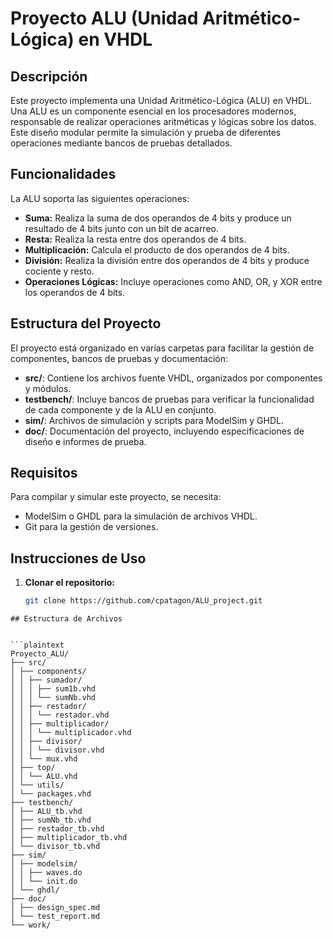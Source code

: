 # Proyecto ALU (Unidad Aritmético-Lógica) en VHDL

## Descripción

Este proyecto implementa una Unidad Aritmético-Lógica (ALU) en VHDL. Una ALU es un componente esencial en los procesadores modernos, responsable de realizar operaciones aritméticas y lógicas sobre los datos. Este diseño modular permite la simulación y prueba de diferentes operaciones mediante bancos de pruebas detallados.

## Funcionalidades

La ALU soporta las siguientes operaciones:

- **Suma:** Realiza la suma de dos operandos de 4 bits y produce un resultado de 4 bits junto con un bit de acarreo.
- **Resta:** Realiza la resta entre dos operandos de 4 bits.
- **Multiplicación:** Calcula el producto de dos operandos de 4 bits.
- **División:** Realiza la división entre dos operandos de 4 bits y produce cociente y resto.
- **Operaciones Lógicas:** Incluye operaciones como AND, OR, y XOR entre los operandos de 4 bits.

## Estructura del Proyecto

El proyecto está organizado en varias carpetas para facilitar la gestión de componentes, bancos de pruebas y documentación:

- **src/**: Contiene los archivos fuente VHDL, organizados por componentes y módulos.
- **testbench/**: Incluye bancos de pruebas para verificar la funcionalidad de cada componente y de la ALU en conjunto.
- **sim/**: Archivos de simulación y scripts para ModelSim y GHDL.
- **doc/**: Documentación del proyecto, incluyendo especificaciones de diseño e informes de prueba.

## Requisitos

Para compilar y simular este proyecto, se necesita:

- ModelSim o GHDL para la simulación de archivos VHDL.
- Git para la gestión de versiones.

## Instrucciones de Uso

1. **Clonar el repositorio:**

   ```bash
   git clone https://github.com/cpatagon/ALU_project.git
```
## Estructura de Archivos


```plaintext
Proyecto_ALU/
├── src/
│ ├── components/
│ │ ├── sumador/
│ │ │ ├── sum1b.vhd
│ │ │ └── sumNb.vhd
│ │ ├── restador/
│ │ │ └── restador.vhd
│ │ ├── multiplicador/
│ │ │ └── multiplicador.vhd
│ │ ├── divisor/
│ │ │ └── divisor.vhd
│ │ └── mux.vhd
│ ├── top/
│ │ └── ALU.vhd
│ └── utils/
│ └── packages.vhd
├── testbench/
│ ├── ALU_tb.vhd
│ ├── sumNb_tb.vhd
│ ├── restador_tb.vhd
│ ├── multiplicador_tb.vhd
│ └── divisor_tb.vhd
├── sim/
│ ├── modelsim/
│ │ ├── waves.do
│ │ └── init.do
│ └── ghdl/
├── doc/
│ ├── design_spec.md
│ └── test_report.md
└── work/
```
